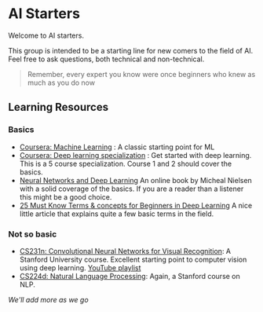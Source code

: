 # AI Starters
Welcome to AI starters.

This group is intended to be a starting line for new comers to the field of AI. Feel free to ask questions, both technical and non-technical.

> Remember, every expert you know were once beginners who knew as much as you do now

## Learning Resources
### Basics
- [Coursera: Machine Learning](https://www.coursera.org/learn/machine-learning) : A classic starting point for ML
- [Coursera: Deep learning specialization](https://www.coursera.org/specializations/deep-learning) : Get started with deep learning. This is a 5 course specialization. Course 1 and 2 should cover the basics.
- [Neural Networks and Deep Learning](http://neuralnetworksanddeeplearning.com/) An online book by Micheal Nielsen with a solid coverage of the basics. If you are a reader than a listener this might be a good choice.
- [25 Must Know Terms & concepts for Beginners in Deep Learning](https://www.analyticsvidhya.com/blog/2017/05/25-must-know-terms-concepts-for-beginners-in-deep-learning/) A nice little article that explains quite a few basic terms in the field.
### Not so basic
- [CS231n: Convolutional Neural Networks for Visual Recognition](http://cs231n.stanford.edu/): A Stanford University course. Excellent starting point to computer vision using deep learning. [YouTube playlist](https://www.youtube.com/playlist?list=PL3FW7Lu3i5JvHM8ljYj-zLfQRF3EO8sYv)
- [CS224d: Natural Language Processing](https://www.youtube.com/playlist?list=PLCJlDcMjVoEdtem5GaohTC1o9HTTFtK7_): Again, a Stanford course on NLP.

_We'll add more as we go_
